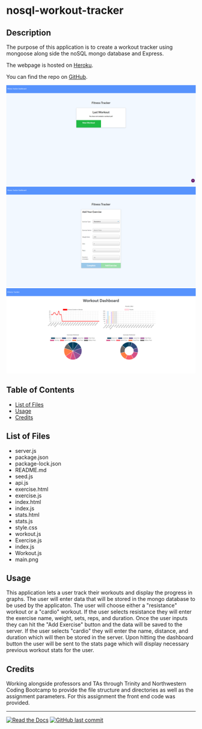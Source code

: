 # nosql-workout-tracker

## Description 

The purpose of this application is to create a workout tracker using mongoose along side the noSQL mongo database and Express.

The webpage is hosted on [Heroku](https://secure-spire-89187.herokuapp.com/).

You can find the repo on [GitHub](https://github.com/Rconat/nosql-workout-tracker).

![Website Layout](assets/main.png)
![Exercise Layout](assets/exercise.png)
![Workout Dashboard](assets/workout-dashboard.png)

## Table of Contents

* [List of Files](#List-of-Files)
* [Usage](#usage)
* [Credits](#credits)

## List of Files

<ul>
    <li>server.js</li>
    <li>package.json</li>
    <li>package-lock.json</li>
    <li>README.md</li>
    <li>seed.js</li>
    <li>api.js</li>
    <li>exercise.html</li>
    <li>exercise.js</li>
    <li>index.html</li>
    <li>index.js</li>
    <li>stats.html</li>
    <li>stats.js</li>
    <li>style.css</li>
    <li>workout.js</li>
    <li>Exercise.js</li>
    <li>index.js</li>
    <li>Workout.js</li>
    <li>main.png</li>

</ul>

## Usage 

This application lets a user track their workouts and display the progress in graphs. The user will enter data that will be stored in the mongo database to be used by the applicaton. The user will choose either a "resistance" workout or a "cardio" workout. If the user selects resistance they will enter the exercise name, weight, sets, reps, and duration. Once the user inputs they can hit the "Add Exercise" button and the data will be saved to the server. If the user selects "cardio" they will enter the name, distance, and duration which will then be stored in the server. Upon hitting the dashboard button the user will be sent to the stats page which will display necessary previous workout stats for the user. 

## Credits

Working alongside professors and TAs through Trinity and Northwestern Coding Bootcamp to provide the file structure and directories as well as the assignment parameters. For this assignment the front end code was provided.

---

[![Read the Docs](https://readthedocs.org/projects/yt2mp3/badge/?version=latest)](https://yt2mp3.readthedocs.io/en/latest/?badge=latest)
[![GitHub last commit](https://img.shields.io/github/last-commit/google/skia.svg?style=flat)]()